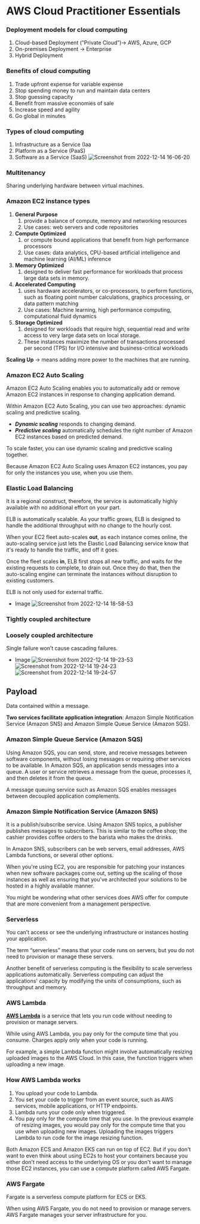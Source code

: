 # **AWS Cloud Practitioner Essentials**

### ****Deployment models for cloud computing****

1. Cloud-based Deployment (”Private Cloud”)→ AWS, Azure, GCP 
2. On-premises Deployment → Enterprise
3. Hybrid Deployment

### ****Benefits of cloud computing****

1. Trade upfront expense for variable expense
2. Stop spending money to run and maintain data centers
3. Stop guessing capacity
4. Benefit from massive economies of sale
5. Increase speed and agility
6. Go global in minutes

### **Types of cloud computing**

1. Infrastructure as a Service (Iaa
2. Platform as a Service (PaaS)
3. Software as a Service (SaaS)
    ![Screenshot from 2022-12-14 16-06-20](https://user-images.githubusercontent.com/106534693/207647905-6d5dc365-83d9-4e4b-b744-5c32b9f68963.png)

### Multitenancy

Sharing underlying hardware between virtual machines. 

### ****Amazon EC2 instance types****

1. ****General Purpose****
    1. provide a balance of compute, memory and networking resources
    2. Use cases: web servers and code repositories
2. ****Compute Optimized****
    1. or compute bound applications that benefit from high performance processors
    2. Use cases: data analytics, CPU-based artificial intelligence and machine learning (AI/ML) inference
3. ****Memory Optimized****
    1. designed to deliver fast performance for workloads that process large data sets in memory.
4. **Accelerated Computing**
    1. uses hardware accelerators, or co-processors, to perform functions, such as floating point number calculations, graphics processing, or data pattern matching
    2. Use cases: Machine learning, high performance computing, computational fluid dynamics
5. ****Storage Optimized****
    1. designed for workloads that require high, sequential read and write access to very large data sets on local storage.
    2. These instances maximize the number of transactions processed per second (TPS) for I/O intensive and business-critical workloads
    

**Scaling Up** ->  means adding more power to the machines that are running.

### ****Amazon EC2 Auto Scaling****

Amazon EC2 Auto Scaling enables you to automatically add or remove Amazon EC2 instances in response to changing application demand.

Within Amazon EC2 Auto Scaling, you can use two approaches: dynamic scaling and predictive scaling.

- ***Dynamic scaling*** responds to changing demand.
- ***Predictive scaling*** automatically schedules the right number of Amazon EC2 instances based on predicted demand.

To scale faster, you can use dynamic scaling and predictive scaling together.

Because Amazon EC2 Auto Scaling uses Amazon EC2 instances, you pay for only the instances you use, when you use them.

### ****Elastic Load Balancing****

It is a regional construct, therefore, the service is automatically highly available with no additional effort on your part.

ELB is automatically scalable. As your traffic grows, ELB is designed to handle the additional throughput with no change to the hourly cost.

When your EC2 fleet auto-scales **out**, as each instance comes online, the auto-scaling service just lets the Elastic Load Balancing service know that it's ready to handle the traffic, and off it goes. 

Once the fleet scales **in**, ELB first stops all new traffic, and waits for the existing requests to complete, to drain out. Once they do that, then the auto-scaling engine can terminate the instances without disruption to existing customers.

ELB is not only used for external traffic.

- Image
    ![Screenshot from 2022-12-14 18-58-53](https://user-images.githubusercontent.com/106534693/207648431-b2c9574d-eb36-4790-be83-ee6685ced044.png)

### Tightly coupled architecture

### Loosely coupled architecture

Single failure won’t cause cascading failures.

- Image
    ![Screenshot from 2022-12-14 19-23-53](https://user-images.githubusercontent.com/106534693/207648679-e18c27c8-827a-474c-b5d5-4cc8671e4f57.png)
    ![Screenshot from 2022-12-14 19-24-23](https://user-images.githubusercontent.com/106534693/207648778-b8bdc6e9-6b26-4de1-925e-ebe402ac69ef.png)
    ![Screenshot from 2022-12-14 19-24-57](https://user-images.githubusercontent.com/106534693/207648817-15cfa3bb-c163-4276-a5e2-429a7d1c8e18.png)

    

## ********************Payload********************

Data contained within a message.

**Two services facilitate application integration**: Amazon Simple Notification Service (Amazon SNS) and Amazon Simple Queue Service (Amazon SQS).

### ****Amazon Simple Queue Service (Amazon SQS)****

Using Amazon SQS, you can send, store, and receive messages between software components, without losing messages or requiring other services to be available. In Amazon SQS, an application sends messages into a queue. A user or service retrieves a message from the queue, processes it, and then deletes it from the queue.

A message queuing service such as Amazon SQS enables messages between decoupled application complements.

### ****Amazon Simple Notification Service (Amazon SNS)****

It is a publish/subscribe service. Using Amazon SNS topics, a publisher publishes messages to subscribers. This is similar to the coffee shop; the cashier provides coffee orders to the barista who makes the drinks.

In Amazon SNS, subscribers can be web servers, email addresses, AWS Lambda functions, or several other options.

When you're using EC2, you are responsible for patching your instances when new software packages come out, setting up the scaling of those instances as well as ensuring that you've architected your solutions to be hosted in a highly available manner.

You might be wondering what other services does AWS offer for compute that are more convenient from a management perspective.

### Serverless

You can’t access or see the underlying infrastructure or instances hosting your application.

The term “serverless” means that your code runs on servers, but you do not need to provision or manage these servers.

Another benefit of serverless computing is the flexibility to scale serverless applications automatically. Serverless computing can adjust the applications' capacity by modifying the units of consumptions, such as throughput and memory.

### ****AWS Lambda****

**[AWS Lambda](https://aws.amazon.com/lambda)** is a service that lets you run code without needing to provision or manage servers.

While using AWS Lambda, you pay only for the compute time that you consume. Charges apply only when your code is running.

For example, a simple Lambda function might involve automatically resizing uploaded images to the AWS Cloud. In this case, the function triggers when uploading a new image.

### ****How AWS Lambda works****

1. You upload your code to Lambda.
2. You set your code to trigger from an event source, such as AWS services, mobile applications, or HTTP endpoints.
3. Lambda runs your code only when triggered.
4. You pay only for the compute time that you use. In the previous example of resizing images, you would pay only for the compute time that you use when uploading new images. Uploading the images triggers Lambda to run code for the image resizing function.

Both Amazon ECS and Amazon EKS can run on top of EC2. But if you don't want to even think about using EC2s to host your containers because you either don't need access to the underlying OS or you don't want to manage those EC2 instances, you can use a compute platform called AWS Fargate. 

### AWS Fargate

Fargate is a serverless compute platform for ECS or EKS.

When using AWS Fargate, you do not need to provision or manage servers. AWS Fargate manages your server infrastructure for you.

